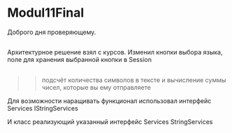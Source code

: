 # Modul11Final
Доброго дня проверяющему.
## 
Архитектурное решение взял с курсов.
Изменил кнопки выбора языка, поле для хранения выбранной кнопки в Session
##
>> подсчёт количества символов в тексте и вычисление суммы чисел, которые вы ему отправляете

Для возможности наращивать функционал использовал интерфейс Services  IStringServices

И класс реализующий указанный интерфейс Services  StringServices
